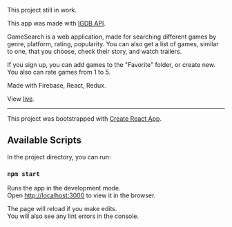 This project still in work.

This app was made with [IGDB API](https://www.igdb.com/api).

GameSearch is a web application, made for searching different games by genre, platform, rating, popularity. You can also get a list of games, similar to one, that you choose, check their story, and watch trailers.

If you sign up, you can add games to the "Favorite" folder, or create new. You also can rate games from 1 to 5.

Made with Firebase, React, Redux.

View [live](https://game-search-31075.firebaseapp.com/).

-------------------

This project was bootstrapped with [Create React App](https://github.com/facebook/create-react-app).

## Available Scripts

In the project directory, you can run:

### `npm start`

Runs the app in the development mode.<br />
Open [http://localhost:3000](http://localhost:3000) to view it in the browser.

The page will reload if you make edits.<br />
You will also see any lint errors in the console.
